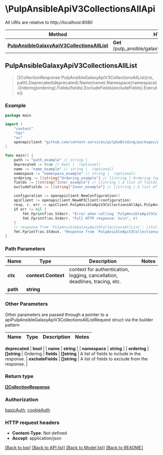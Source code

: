 # \PulpAnsibleApiV3CollectionsAllApi

All URIs are relative to *http://localhost:8080*

Method | HTTP request | Description
------------- | ------------- | -------------
[**PulpAnsibleGalaxyApiV3CollectionsAllList**](PulpAnsibleApiV3CollectionsAllApi.md#PulpAnsibleGalaxyApiV3CollectionsAllList) | **Get** /pulp_ansible/galaxy/{path}/api/v3/collections/all/ | 



## PulpAnsibleGalaxyApiV3CollectionsAllList

> []CollectionResponse PulpAnsibleGalaxyApiV3CollectionsAllList(ctx, path).Deprecated(deprecated).Name(name).Namespace(namespace).Ordering(ordering).Fields(fields).ExcludeFields(excludeFields).Execute()





### Example

```go
package main

import (
    "context"
    "fmt"
    "os"
    openapiclient "github.com/content-services/pulpGoBinding/packages/pulpGoBinding"
)

func main() {
    path := "path_example" // string | 
    deprecated := true // bool |  (optional)
    name := "name_example" // string |  (optional)
    namespace := "namespace_example" // string |  (optional)
    ordering := []string{"Ordering_example"} // []string | Ordering (optional)
    fields := []string{"Inner_example"} // []string | A list of fields to include in the response. (optional)
    excludeFields := []string{"Inner_example"} // []string | A list of fields to exclude from the response. (optional)

    configuration := openapiclient.NewConfiguration()
    apiClient := openapiclient.NewAPIClient(configuration)
    resp, r, err := apiClient.PulpAnsibleApiV3CollectionsAllApi.PulpAnsibleGalaxyApiV3CollectionsAllList(context.Background(), path).Deprecated(deprecated).Name(name).Namespace(namespace).Ordering(ordering).Fields(fields).ExcludeFields(excludeFields).Execute()
    if err != nil {
        fmt.Fprintf(os.Stderr, "Error when calling `PulpAnsibleApiV3CollectionsAllApi.PulpAnsibleGalaxyApiV3CollectionsAllList``: %v\n", err)
        fmt.Fprintf(os.Stderr, "Full HTTP response: %v\n", r)
    }
    // response from `PulpAnsibleGalaxyApiV3CollectionsAllList`: []CollectionResponse
    fmt.Fprintf(os.Stdout, "Response from `PulpAnsibleApiV3CollectionsAllApi.PulpAnsibleGalaxyApiV3CollectionsAllList`: %v\n", resp)
}
```

### Path Parameters


Name | Type | Description  | Notes
------------- | ------------- | ------------- | -------------
**ctx** | **context.Context** | context for authentication, logging, cancellation, deadlines, tracing, etc.
**path** | **string** |  | 

### Other Parameters

Other parameters are passed through a pointer to a apiPulpAnsibleGalaxyApiV3CollectionsAllListRequest struct via the builder pattern


Name | Type | Description  | Notes
------------- | ------------- | ------------- | -------------

 **deprecated** | **bool** |  | 
 **name** | **string** |  | 
 **namespace** | **string** |  | 
 **ordering** | **[]string** | Ordering | 
 **fields** | **[]string** | A list of fields to include in the response. | 
 **excludeFields** | **[]string** | A list of fields to exclude from the response. | 

### Return type

[**[]CollectionResponse**](CollectionResponse.md)

### Authorization

[basicAuth](../README.md#basicAuth), [cookieAuth](../README.md#cookieAuth)

### HTTP request headers

- **Content-Type**: Not defined
- **Accept**: application/json

[[Back to top]](#) [[Back to API list]](../README.md#documentation-for-api-endpoints)
[[Back to Model list]](../README.md#documentation-for-models)
[[Back to README]](../README.md)

